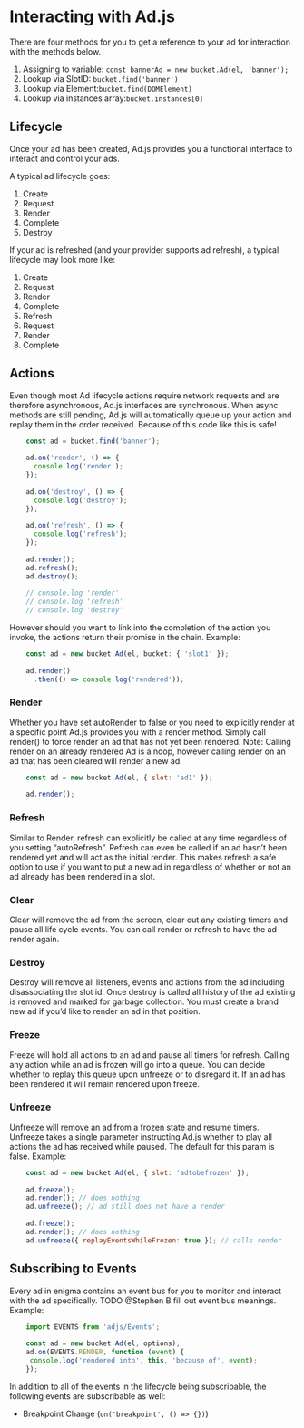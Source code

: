 # Interacting with Ad.js
There are four methods for you to get a reference to your ad for interaction with the methods below.

1. Assigning to variable:  `const bannerAd = new bucket.Ad(el, 'banner');`
2. Lookup via SlotID:  `bucket.find('banner')`
3. Lookup via Element:`bucket.find(DOMElement)`
4. Lookup via instances array:`bucket.instances[0]`

## Lifecycle
Once your ad has been created, Ad.js provides you a functional interface to interact and control your ads.

A typical ad lifecycle goes:

1. Create
2. Request
3. Render
4. Complete
5. Destroy

If your ad is refreshed (and your provider supports ad refresh), a typical lifecycle may look more like:

1. Create
2. Request
3. Render
4. Complete
5. Refresh
6. Request
7. Render
8. Complete

## Actions
Even though most Ad lifecycle actions require network requests and are therefore asynchronous, Ad.js interfaces are synchronous. When async methods are still pending, Ad.js will automatically queue up your action and replay them in the order received. Because of this code like this is safe!

```js
    const ad = bucket.find('banner');
    
    ad.on('render', () => {
      console.log('render');
    });
    
    ad.on('destroy', () => {
      console.log('destroy');
    });
    
    ad.on('refresh', () => {
      console.log('refresh');
    });
    
    ad.render();
    ad.refresh();
    ad.destroy();
    
    // console.log 'render'
    // console.log 'refresh'
    // console.log 'destroy'
```

However should you want to link into the completion of the action you invoke, the actions return their promise in the chain. Example:

```js
    const ad = new bucket.Ad(el, bucket: { 'slot1' });
    
    ad.render()
      .then(() => console.log('rendered'));
```

### Render
Whether you have set autoRender to false or you need to explicitly render at a specific point Ad.js provides you with a render method. Simply call render() to force render an ad that has not yet been rendered. Note: Calling render on an already rendered Ad is a noop, however calling render on an ad that has been cleared will render a new ad.

```js
    const ad = new bucket.Ad(el, { slot: 'ad1' });
    
    ad.render();
```

### Refresh
Similar to Render, refresh can explicitly be called at any time regardless of you setting “autoRefresh”. Refresh can even be called if an ad hasn’t been rendered yet and will act as the initial render. This makes refresh a safe option to use if you want to put a new ad in regardless of whether or not an ad already has been rendered in a slot.

### Clear
Clear will remove the ad from the screen, clear out any existing timers and pause all life cycle events. You can call render or refresh to have the ad render again.

### Destroy
Destroy will remove all listeners, events and actions from the ad including disassociating the slot id. Once destroy is called all history of the ad existing is removed and marked for garbage collection. You must create a brand new ad if you’d like to render an ad in that position.

### Freeze
Freeze will hold all actions to an ad and pause all timers for refresh. Calling any action while an ad is frozen will go into a queue. You can decide whether to replay this queue upon unfreeze or to disregard it. If an ad has been rendered it will remain rendered upon freeze.

### Unfreeze
Unfreeze will remove an ad from a frozen state and resume timers. Unfreeze takes a single parameter instructing Ad.js whether to play all actions the ad has received while paused. The default for this param is false. Example:

```js
    const ad = new bucket.Ad(el, { slot: 'adtobefrozen' });
    
    ad.freeze();
    ad.render(); // does nothing
    ad.unfreeze(); // ad still does not have a render
    
    ad.freeze();
    ad.render(); // does nothing
    ad.unfreeze({ replayEventsWhileFrozen: true }); // calls render 
```

## Subscribing to Events
Every ad in enigma contains an event bus for you to monitor and interact with the ad specifically. TODO @Stephen B fill out event bus meanings. Example:

```js
    import EVENTS from 'adjs/Events';
    
    const ad = new bucket.Ad(el, options);
    ad.on(EVENTS.RENDER, function (event) {
     console.log('rendered into', this, 'because of', event);
    });
```

In addition to all of the events in the lifecycle being subscribable, the following events are subscribable as well:

- Breakpoint Change (`on('breakpoint', () => {})`)


